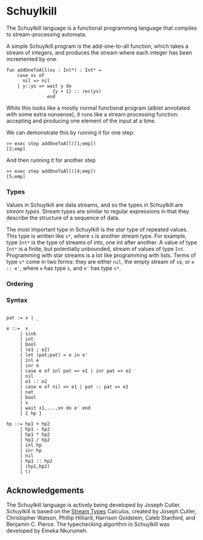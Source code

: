 # Schuylkill

The Schuylkill language is a functional programming language that compiles to stream-processing automata. 

A simple Schuylkill program is the add-one-to-all function, which takes a stream of integers, and produces the stream where each integer has been incremented by one.


```
fun addOneToAll(xs : Int*) : Int* =
    case xs of
      nil => nil
    | y::ys => wait y do
                 {y + 1} :: rec(ys)
               end
```

While this looks like a mostly normal functional program (albiet annotated with some extra nonsense), it runs like a stream processing function: accepting and producing one element of the input at a time.

We can demonstrate this by running it for one step:

```
>> exec step addOneToAll([1;emp])
[2;emp]
```
And then running it for another step
```
>> exec step addOneToAll([4;emp])
[5;emp]

```

### Types

Values in Schuylkill are data streams, and so the types in Schuylkill are *stream types*. Stream types are similar to regular expressions in that they describe the structure of a sequence of data.

The most important type in Schuylkill is the *star* type of repeated values. This type is written like `s*`, where `s` is another stream type. For example, type `Int*` is the type of streams of ints, one int after another. A value of type `Int*` is a finite, but potentially unbounded, stream of values of type `Int`. Programming with star streams is a lot like programming with lists. Terms of type `s*` come in two forms: they are either `nil`, the empty stream of `s`s, or `e :: e'`, where `e` has type `s`, and `e'` has type `s*`.

### Ordering

### Syntax

```

pat := x | _

e ::=  x
     | sink
     | int
     | bool
     | (e1 ; e2)
     | let (pat;pat) = e in e'
     | inl e
     | inr e
     | case e of inl pat => e1 | inr pat => e2
     | nil
     | e1 :: e2
     | case e of nil => e1 | pat :: pat => e2
     | nat
     | bool
     | x
     | wait x1,...,xn do e' end
     | { hp }

hp ::= hp1 + hp2
     | hp1 - hp2
     | hp1 * hp2
     | hp1 / hp2
     | inl hp
     | inr hp
     | nil
     | hp1 :: hp2
     | (hp1,hp2)
     | ()
```

## Acknowledgements

The Schuylkill language is actively being developed by Joseph Cutler. Schuylkill is based on the [Stream Types](https://arxiv.org/abs/2307.09553) Calculus,
created by Joseph Cutler, Christopher Watson, Phillip Hilliard, Harrison Goldstein, Caleb Stanford, and Benjamin C. Pierce. The typechecking algorithm in Schuylkill was developed by Emeka Nkurumeh.
